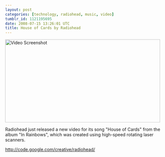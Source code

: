 ```yaml
---
layout: post
categories: [technology, radiohead, music, video]
tumblr_id: 1121195695  
date: 2008-07-15 13:26:01 UTC
title: House of Cards by Radiohead
---
```


<a href='http://code.google.com/creative/radiohead/'><img src="/attachments/2008/07/radioheadhouseofcardsscreenshot.jpg" alt="Video Screenshot" title="" width="500" height="269" class="alignnone size-full wp-image-524" /></a>

Radiohead just released a new video for its song "House of Cards" from the album "In Rainbows", which was created using high-speed rotating laser scanners.

<a href="http://code.google.com/creative/radiohead/">http://code.google.com/creative/radiohead/</a>
